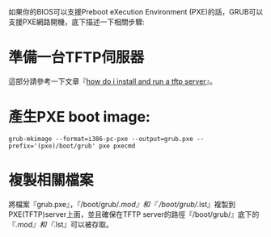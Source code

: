 如果你的BIOS可以支援Preboot eXecution Environment (PXE)的話，GRUB可以支援PXE網路開機，底下描述一下相關步驟:

# 準備一台TFTP伺服器
這部分請參考一下文章『[how do i install and run a tftp server](http://askubuntu.com/questions/201505/how-do-i-install-and-run-a-tftp-server)』。

# 產生PXE boot image:

```
grub-mkimage --format=i386-pc-pxe --output=grub.pxe --prefix='(pxe)/boot/grub' pxe pxecmd
```

# 複製相關檔案

將檔案『grub.pxe』，『/boot/grub/*.mod』和『 /boot/grub/*.lst』複製到PXE(TFTP)server上面，並且確保在TFTP server的路徑『/boot/grub/』底下的『*.mod』和『*.lst』可以被存取。